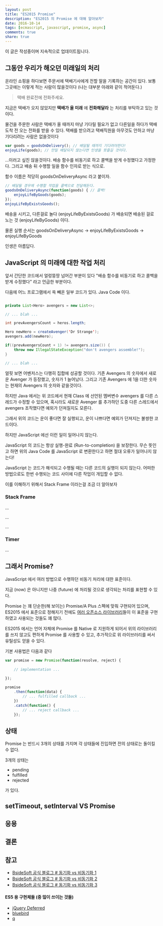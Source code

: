 ```yaml
---
layout: post
title: "ES2015 Promise"
description: "ES2015 의 Promise 에 대해 알아보자"
date: 2016-10-14
tags: [ecmascript, javascript, promise, async]
comments: true
share: true
---
```


<div class="draft">
    <i class="fa fa-warning" aria-hidden="true"></i>
    <span>이 글은 작성중이며 지속적으로 업데이트됩니다.</span>
</div>

## 그동안 우리가 해오던 미래일의 처리

온라인 쇼핑을 하다보면 주문서에 택배기사에게 전할 말을 기록하는 공간이 있다. 보통 그곳에는 이렇게 적는 사람이 많을것이다 (나는 대부분 아래와 같이 적어둔다.)

> 택배 완료전에 전화주세요.

지금은 택배가 오지 않았지만 **택배가 올 미래** 에 **전화해달라** 는 처리를 부탁하고 있는 것이다.

물건을 주문한 사람은 택배가 올 때까지 마냥 기다릴 필요가 없고 다른일을 하다가 택배 도착 전 오는 전화를 받을 수 있다. 택배를 받으려고 택배직원을 아무것도 안하고 마냥 기다리려는 사람은 없을것이다

```javascript
var goods = goodsOnDelivery(); // 배달될 때까지 기다려야한다!
enjoyLife(goods); // 만일 배달되지 않는다면 인생을 못즐길 것이다.
```

...이러고 싶진 않을것이다. 배송 함수를 비동기로 하고 콜백을 받게 수정했다고 가정한다. 그리고 배송 뒤 수행할 일을 함수 인자로 받는 식으로. 

함수 이름은 적당히 goodsOnDeliveryAsync 라고 붙이자.

```javascript
// 배달될 경우에 수행할 작업을 콜백으로 전달해둔다.
goodsOnDeliveryAsync(function(goods) { // 콜백!
    enjoyLifeByGoods(goods); 
});
enjoyLifeByExistsGoods();
```

배송을 시키고, 다른걸로 놀다 (enjoyLifeByExistsGoods) 가 배송되면 배송된 걸로 노는 것 (enjoyLifeByGoods) 이다. 

물론 실행 순서는 goodsOnDeliveryAsync -> enjoyLifeByExistsGoods -> enjoyLifeByGoods

인생은 아름답다.

## JavaScript 의 미래에 대한 작업 처리

앞서 간단한 코드에서 얼렁뚱땅 넘어간 부분이 있다 "배송 함수를 비동기로 하고 콜백을 받게 수정했다" 라고 언급한 부분이다.

다음에 어느 프로그램에서 쏙 빼온 일부 코드가 있다. Java Code 이다.

```java

private List<Hero> avengers = new List<>;

// ... blah ...

int prevAvengersCount = heros.length;

Hero newHero = createAvenger('Dr Strange');
avengers.add(newHero);

if((prevAvengersCount + 1) != avengers.size()) {
    throw new IllegalStateException("don't avengers assemble!");
}

// ... blah ...

```

얼핏 보면 어벤저스는 다행히 집합에 성공할 것이다. 기존 Avengers 의 숫자에서 새로운 Avenger 가 등장했고, 숫자가 1 늘어났다.
그리고 기존 Avengers 에 1을 더한 숫자는 현재의 Avengers 의 숫자와 같을것이다.

하지만 Java 에서는 위 코드에서 현재 Class 에 선언된 멤버변수 avengers 를 다른 스레드가 수정할 수 있으며, 혹시라도 새로운 Avenger 를 추가하던 도중 다른 스레드에서 avengers 조작했다면 예외가 던져질지도 모른다.
 
그래서 위의 코드는 운이 좋다면 잘 실행되고, 운이 나쁘다면 예외가 던져지는 불쌍한 코드이다.

하지만 JavaScript 에선 이런 일이 일어나지 않는다.

JavaScript 의 코드는 항상 실행-완료 (Run-to-completion) 을 보장한다. 무슨 뜻인고 하면 위의 Java Code 를 JavaScript 로 변환한다고 하면 절대 오류가 일어나지 않는다!

JavaScript 는 코드가 해석되고 수행될 때는 다른 코드의 실행이 되지 않는다. 어떠한 방법으로도 한번 수행되는 코드 사이에 다른 작업이 개입할 수 없다.

이를 이해하기 위해서 Stack Frame 이라는걸 조금 더 알아보자

### Stack Frame

...

...

...

### Timer

...

## 그래서 Promise?

JavaScript 에서 여러 방법으로 수행하던 비동기 처리에 대한 표준이다.

지금 (now) 은 아니지만 나중 (future) 에 처리될 것으로 생각되는 처리를 표현할 수 있다.

Promise 는 꽤 단순한(해 보이는) Promise/A Plus 스펙에 맞춰 구현되어 있으며, ES2015 에서 표준으로 정해지기 전에도 <a href="#promise-libs">여러 오픈소스 라이브러리</a>들이 이 표준을 구현하였고 사용되는 것들도 꽤 많다.

ES2015 에서는 언어 자체에 Promise 를 Native 로 지원하게 되어서 위의 라이브러리를 쓰지 않고도  편하게 Promise 를 사용할 수 있고, 추가적으로 위 라이브러리를 써서 유틸성도 얻을 수 있다.

기본 사용법은 다음과 같다

```javascript
var promise = new Promise(function(resolve, reject) {
    
    // implementation ...
    
});

promise
    .then(function(data) {
        // ... fulfilled callback ...
    })
    .catch(function() {
        // ... reject callback ...
    });

```

## 상태

Promise 는 반드시 3개의 상태를 가지며 각 상태들에 진입하면 전의 상태로는 돌이킬 수 없다.

3개의 상태는

- pending
- fulfilled
- rejected

가 있다.

## setTimeout, setInterval VS Promise

## 응용

## 결론

## 참고
- <a href="http://www.bsidesoft.com/?p=399" target="_blank">BsideSoft 공식 블로그 # 동기화 vs 비동기화 1</a>
- <a href="http://www.bsidesoft.com/?p=414" target="_blank">BsideSoft 공식 블로그 # 동기화 vs 비동기화 2</a>
- <a href="http://www.bsidesoft.com/?p=423" target="_blank">BsideSoft 공식 블로그 # 동기화 vs 비동기화 3</a>

#### <div id="promise-libs">ES5 용 구현체들 (중 많이 쓰이는 것들)</div>

- <a href="https://api.jquery.com/category/deferred-object/" target="_blank">jQuery Deferred</a>
- <a href="https://github.com/petkaantonov/bluebird/" target="_blank">bluebird</a>
- <a href="https://github.com/kriskowal/q" target="_blank">q</a>